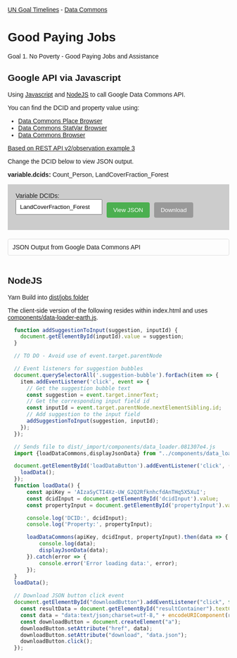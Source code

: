 [UN Goal Timelines](../../) - [Data Commons](../)

# Good Paying Jobs
Goal 1. No Poverty - Good Paying Jobs and Assistance

## Google API via Javascript

Using [Javascript](../../docs/jobs/) and [NodeJS](../../dist/jobs/) to call Google Data Commons API.

You can find the DCID and property value using:

- [Data Commons Place Browser](https://datacommons.org/place)
- [Data Commons StatVar Browser](https://datacommons.org/tools/statvar)
- [Data Commons Browser](https://datacommons.org/browser/)

[Based on REST API v2/observation example 3](https://docs.datacommons.org/api/rest/v2/observation)

Change the DCID <!---and Property -->below to view JSON output.
<!--
DCID Examples: geoId/13, PowerPlant, Count\_Jobs\_EconomicDevelopmentAdministration\_JobsCreated
-->
**variable.dcids:** Count\_Person, LandCoverFraction\_Forest

<style>
body {
  font-family: 'Arial', sans-serif;
  margin: 20px;
  padding: 20px;
}

button {
  background-color: #4CAF50;
  color: white;
  padding: 10px 15px;
  margin: 10px 0;
  border: none;
  border-radius: 4px;
  cursor: pointer;
}

label {
  display: block;
  margin: 10px 0;
}

input {
  padding: 8px;
  width: 100%;
  box-sizing: border-box;
  margin-bottom: 10px;
}

#resultContainer {
  margin-top: 20px;
  padding: 10px;
  border: 1px solid #ddd;
  border-radius: 4px;
}

.suggestion-container {
  margin-top: 5px;
}

.suggestion-bubble {
  display: inline-block;
  padding: 5px 10px;
  margin-right: 5px;
  cursor: pointer;
  border-radius: 4px;
  border: 1px solid white; /* Changed border color to white */
}

.suggestion-bubble:hover {
  background-color: yellow;
}
.bottomInput {
  background-color: #ccc;
  padding: 18px;
  /*
  position: fixed;
  right: 0;
  top: 0;
  */
}
</style>



<div class="bottomInput">

<!-- Hid these until javascript modified -->
<!--
<div>
  <label for="dcidInput">Enter DCID:</label>
  <div class="suggestion-container" id="dcidSuggestions">
    <span class="suggestion-bubble">geoId/06</span>
    <span class="suggestion-bubble">Count_Jobs_EconomicDevelopmentAdministration_JobsCreated</span>
    <span class="suggestion-bubble">geoId/13</span>
   
  </div>
  
</div>

<div>
  <label for="propertyInput">Enter Property:</label>
  <div class="suggestion-container" id="propertySuggestions">
    <span class="suggestion-bubble"><-</span>
    <span class="suggestion-bubble">-></span>
    <span class="suggestion-bubble">->*</span>
    <span class="suggestion-bubble">->[nearbyPlaces,landArea]</span>
  </div>
  
</div>
-->

<div style="float:left">
Variable DCIDs:<br>
<!-- Didn't work Count_Jobs_EconomicDevelopmentAdministration_JobsCreated -->
<input type="text" id="dcidInput" placeholder="e.g., geoId/13" value="LandCoverFraction_Forest">
</div>

<div style="float:left; display:none"><!-- show when not timeline which used v2/observation API -->
Property<br>
<input type="text" id="propertyInput" placeholder="e.g., <-" value="->*">
</div>

<div style="float:left; padding-left:10px; padding-top:13px">
<button id="downloadButton" style="float:right;background-color:#999;">Download</button>
<button id="loadDataButton" style="margin-right:10px">View JSON</button>
</div>

<div style="clear:both"></div>

</div>


<div id="resultContainer" style="max-height:400px;overflow-y:scroll;">JSON Output from Google Data Commons API</div>
<br>

<!--
### API Examples

**To find the properties related to `geoId/06`**  
Display a list of properties using the symbol `->`.

    DCID: geoId/06
    Property: ->


**To display all the properties of JobsCreated**  
Display all values of its properties using `->*` to indicate all records.

    DCID: Count_Jobs_EconomicDevelopmentAdministration_JobsCreated
    Property: ->*


**To display `nearbyPlaces` and `landArea` of Georgia**  
Pass a list in the properties column.

    DCID: geoID/13
    Property: ->[nearbyPlaces, landArea]
-->

## NodeJS

Yarn Build into [dist/jobs folder](../../dist/jobs/)

The client-side version of the following resides within index.html and uses  
[components/data-loader-earth.js](../../docs/components/data-loader-earth.js).

<!--
The following is only functional when built into the "dist" repo. [View built version](../../dist/jobs/).
-->

```js
  function addSuggestionToInput(suggestion, inputId) {
    document.getElementById(inputId).value = suggestion;
  }

  // TO DO - Avoid use of event.target.parentNode

  // Event listeners for suggestion bubbles
  document.querySelectorAll('.suggestion-bubble').forEach(item => {
    item.addEventListener('click', event => {
      // Get the suggestion bubble text
      const suggestion = event.target.innerText;
      // Get the corresponding input field id
      const inputId = event.target.parentNode.nextElementSibling.id;
      // Add suggestion to the input field
      addSuggestionToInput(suggestion, inputId);
    });
  });

  // Sends file to dist/_import/components/data_loader.081307e4.js
  import {loadDataCommons,displayJsonData} from "../components/data_loader.js";

  document.getElementById('loadDataButton').addEventListener('click', () => {
    loadData();
  });
  function loadData() {
      const apiKey = 'AIzaSyCTI4Xz-UW_G2Q2RfknhcfdAnTHq5X5XuI';
      const dcidInput = document.getElementById('dcidInput').value;
      const propertyInput = document.getElementById('propertyInput').value;

      console.log('DCID:', dcidInput);
      console.log('Property:', propertyInput);

      loadDataCommons(apiKey, dcidInput, propertyInput).then(data => {
          console.log(data);
          displayJsonData(data);
      }).catch(error => {
          console.error('Error loading data:', error);
      });
  }
  loadData();

  // Download JSON button click event
  document.getElementById("downloadButton").addEventListener("click", function() {
    const resultData = document.getElementById("resultContainer").textContent;
    const data = "data:text/json;charset=utf-8," + encodeURIComponent(resultData);
    const downloadButton = document.createElement("a");
    downloadButton.setAttribute("href", data);
    downloadButton.setAttribute("download", "data.json");
    downloadButton.click();
  });
```
